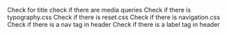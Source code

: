 Check for title
check if there are media queries
Check if there is typography.css
Check if there is reset.css
Check if there is navigation.css
Check if there is a nav tag in header
Check if there is a label tag in header
